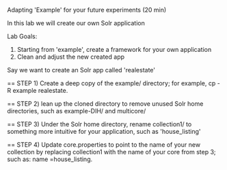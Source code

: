 Adapting 'Example' for your future experiments (20 min)

In this lab we will create our own Solr application

Lab Goals:

1. Starting from 'example', create a framework for your own application
2. Clean and adjust the new created app

Say we want to create an Solr app called 'realestate'

== STEP 1) Create a deep copy of the example/ directory; for example, cp -R example realestate.

== STEP 2) lean up the cloned directory to remove unused Solr home directories, such as example-DIH/ and multicore/

== STEP 3) Under the Solr home directory, rename collection1/ to something more intuitive for your application, such as 'house_listing'

== STEP 4)  Update core.properties to point to the name of your new collection by replacing collection1 with the name of your core from step 3; such as: name
=house_listing.